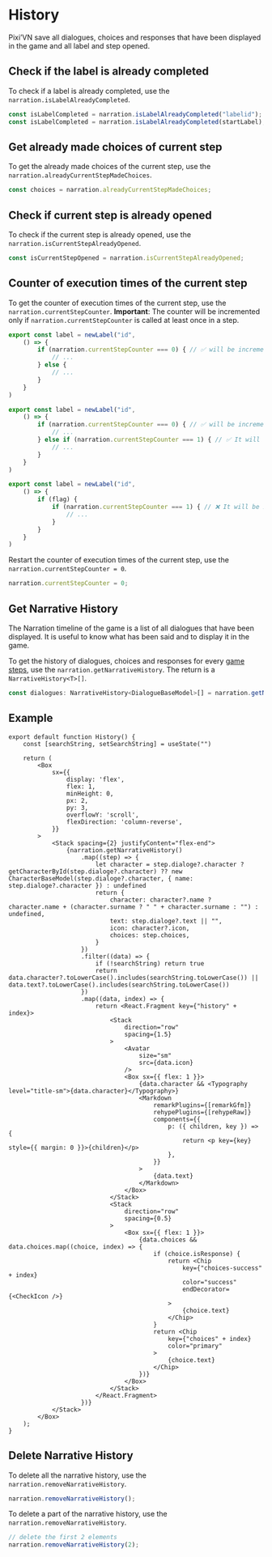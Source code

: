 # History

Pixi’VN save all dialogues, choices and responses that have been displayed in the game and all label and step opened.

## Check if the label is already completed

To check if a label is already completed, use the `narration.isLabelAlreadyCompleted`.

```typescript
const isLabelCompleted = narration.isLabelAlreadyCompleted("labelid");
const isLabelCompleted = narration.isLabelAlreadyCompleted(startLabel);
```

## Get already made choices of current step

To get the already made choices of the current step, use the `narration.alreadyCurrentStepMadeChoices`.

```typescript
const choices = narration.alreadyCurrentStepMadeChoices;
```

## Check if current step is already opened

To check if the current step is already opened, use the `narration.isCurrentStepAlreadyOpened`.

```typescript
const isCurrentStepOpened = narration.isCurrentStepAlreadyOpened;
```

## Counter of execution times of the current step

To get the counter of execution times of the current step, use the `narration.currentStepCounter`. **Important**: The counter will be incremented only if `narration.currentStepCounter` is called at least once in a step.

```typescript
export const label = newLabel("id",
    () => {
        if (narration.currentStepCounter === 0) { // ✅ will be incremented
            // ...
        } else {
            // ...
        }
    }
)
```

```typescript
export const label = newLabel("id",
    () => {
        if (narration.currentStepCounter === 0) { // ✅ will be incremented
            // ...
        } else if (narration.currentStepCounter === 1) { // ✅ It will not be incremented, because it has already been incremented in this step
            // ...
        }
    }
)
```

```typescript
export const label = newLabel("id",
    () => {
        if (flag) {
            if (narration.currentStepCounter === 1) { // ❌ It will be incremented only if "flag" is true
                // ...
            }
        }
    }
)
```

Restart the counter of execution times of the current step, use the `narration.currentStepCounter = 0`.

```typescript
narration.currentStepCounter = 0;
```

## Get Narrative History

The Narration timeline of the game is a list of all dialogues that have been displayed. It is useful to know what has been said and to display it in the game.

To get the history of dialogues, choices and responses for every [game steps](/start/labels), use the `narration.getNarrativeHistory`. The return is a `NarrativeHistory<T>[]`.

```typescript
const dialogues: NarrativeHistory<DialogueBaseModel>[] = narration.getNarrativeHistory();
```

## Example

```tsx
export default function History() {
    const [searchString, setSearchString] = useState("")

    return (
        <Box
            sx={{
                display: 'flex',
                flex: 1,
                minHeight: 0,
                px: 2,
                py: 3,
                overflowY: 'scroll',
                flexDirection: 'column-reverse',
            }}
        >
            <Stack spacing={2} justifyContent="flex-end">
                {narration.getNarrativeHistory()
                    .map((step) => {
                        let character = step.dialoge?.character ? getCharacterById(step.dialoge?.character) ?? new CharacterBaseModel(step.dialoge?.character, { name: step.dialoge?.character }) : undefined
                        return {
                            character: character?.name ? character.name + (character.surname ? " " + character.surname : "") : undefined,
                            text: step.dialoge?.text || "",
                            icon: character?.icon,
                            choices: step.choices,
                        }
                    })
                    .filter((data) => {
                        if (!searchString) return true
                        return data.character?.toLowerCase().includes(searchString.toLowerCase()) || data.text?.toLowerCase().includes(searchString.toLowerCase())
                    })
                    .map((data, index) => {
                        return <React.Fragment key={"history" + index}>
                            <Stack
                                direction="row"
                                spacing={1.5}
                            >
                                <Avatar
                                    size="sm"
                                    src={data.icon}
                                />
                                <Box sx={{ flex: 1 }}>
                                    {data.character && <Typography level="title-sm">{data.character}</Typography>}
                                    <Markdown
                                        remarkPlugins={[remarkGfm]}
                                        rehypePlugins={[rehypeRaw]}
                                        components={{
                                            p: ({ children, key }) => {
                                                return <p key={key} style={{ margin: 0 }}>{children}</p>
                                            },
                                        }}
                                    >
                                        {data.text}
                                    </Markdown>
                                </Box>
                            </Stack>
                            <Stack
                                direction="row"
                                spacing={0.5}
                            >
                                <Box sx={{ flex: 1 }}>
                                    {data.choices && data.choices.map((choice, index) => {
                                        if (choice.isResponse) {
                                            return <Chip
                                                key={"choices-success" + index}
                                                color="success"
                                                endDecorator={<CheckIcon />}
                                            >
                                                {choice.text}
                                            </Chip>
                                        }
                                        return <Chip
                                            key={"choices" + index}
                                            color="primary"
                                        >
                                            {choice.text}
                                        </Chip>
                                    })}
                                </Box>
                            </Stack>
                        </React.Fragment>
                    })}
            </Stack>
        </Box>
    );
}
```

## Delete Narrative History

To delete all the narrative history, use the `narration.removeNarrativeHistory`.

```typescript
narration.removeNarrativeHistory();
```

To delete a part of the narrative history, use the `narration.removeNarrativeHistory`.

```typescript
// delete the first 2 elements
narration.removeNarrativeHistory(2);
```
